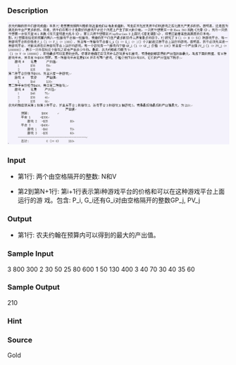
### Description
![](/images/1775.jpg)
### Input
* 第1行: 两个由空格隔开的整数: N和V

* 第2到第N+1行: 第i+1行表示第i种游戏平台的价格和可以在这种游戏平台上面运行的游
	戏。包含: P_i, G_i还有G_i对由空格隔开的整数GP_j, PV_j


### Output
* 第1行: 农夫约翰在预算内可以得到的最大的产出值。

### Sample Input
3 800
300 2 30 50 25 80
600 1 50 130
400 3 40 70 30 40 35 60


### Sample Output
210

### Hint

### Source
Gold